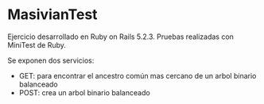 # MasivianTest
Ejercicio desarrollado en Ruby on Rails 5.2.3.
Pruebas realizadas con MiniTest de Ruby.

Se exponen dos servicios:
  - GET: para encontrar el ancestro común mas cercano de un arbol binario balanceado
  - POST: crea un arbol binario balanceado
